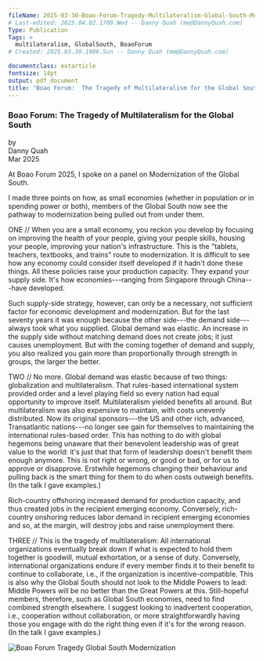 ```yaml
---
fileName: 2025-03-30-Boao-Forum-Tragedy-Multilateralism-Global-South-Modernization.md
# Last-edited: 2025.04.02.1709.Wed -- Danny Quah (me@DannyQuah.com)
Type: Publication
Tags: >
  multilateralism, GlobalSouth, BoaoForum
# Created: 2025.03.30.1906.Sun -- Danny Quah (me@DannyQuah.com)

documentclass: extarticle
fontsize: 14pt
output: pdf_document
title: "Boao Forum:  The Tragedy of Multilateralism for the Global South"
---
```

### Boao Forum:  The Tragedy of Multilateralism for the Global South

by  
Danny Quah  
Mar 2025  

At Boao Forum 2025, I spoke on a panel on Modernization of the Global South.  

I made three points on how, as small economies (whether in population or in spending power or both), members of the Global South now see the pathway to modernization being pulled out from under them.  

ONE // When you are a small economy, you reckon you develop by focusing on improving the health of your people, giving your people skills, housing your people, improving your nation's infrastructure.  This is the "tablets, teachers, textbooks, and trains" route to modernization.  It is difficult to see how any economy could consider itself developed if it hadn't done these things.  All these policies raise your production capacity.  They expand your supply side.  It's how economies---ranging from Singapore through China---have developed.  

Such supply-side strategy, however, can only be a necessary, not sufficient factor for economic development and modernization.  But for the last seventy years it was enough because the other side---the demand side---always took what you supplied. Global demand was elastic.  An increase in the supply side without matching demand does not create jobs; it just causes unemployment.  But with the coming together of demand and supply, you also realized you gain more than proportionally through strength in groups, the larger the better.

TWO // No more.  Global demand was elastic because of two things:  globalization and multilateralism.  That rules-based international system provided order and a level playing field so every nation had equal opportunity to improve itself.  Multilateralism yielded benefits all around.  But multilateralism was also expensive to maintain, with costs unevenly distributed.  Now its original sponsors---the US and other rich, advanced, Transatlantic nations---no longer see gain for themselves to maintaining the international rules-based order.  This has nothing to do with global hegemons being unaware that their benevolent leadership was of great value to the world: it's just that that form of leadership doesn't benefit them enough anymore.  This is not right or wrong, or good or bad, or for us to approve or disapprove.  Erstwhile hegemons changing their behaviour and pulling back is the smart thing for them to do when costs outweigh benefits.  (In the talk I gave examples.)  

Rich-country offshoring increased demand for production capacity, and thus created jobs in the recipient emerging economy.  Conversely, rich-country onshoring reduces labor demand in recipient emerging economies and so, at the margin, will destroy jobs and raise unemployment there.

THREE // This is the tragedy of multilateralism:  All international organizations eventually break down if what is expected to hold them together is goodwill, mutual exhortation, or a sense of duty.  Conversely, international organizations endure if every member finds it to their benefit to continue to collaborate, i.e., if the organization is incentive-compatible.  This is also why the Global South should not look to the Middle Powers to lead:  Middle Powers will be no better than the Great Powers at this.  Still-hopeful members, therefore, such as Global South economies, need to find combined strength elsewhere.  I suggest looking to inadvertent cooperation, i.e., cooperation without collaboration, or more straightforwardly having those you engage with do the right thing even if it's for the wrong reason. (In the talk I gave examples.)  

<img src="https://DannyQuah.github.io/Storage/2025.03.26.1045.Wed-Global-South-Moving-towards-Modernization-DongYu-post.jpg" alt="Boao Forum Tragedy Global South Modernization"/>



<!---
   Invisible section // 2025-03-30-Boao-Forum-Tragedy-Multilateralism-Global-South-Modernization.md
-->
